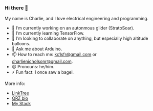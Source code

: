 ### Hi there 👋

My name is Charlie, and I love electrical engineering and programming. 

- 🔭 I’m currently working on an autonmous glider (StratoSoar).
- 🌱 I’m currently learning TensorFlow.
- 👯 I’m looking to collaborate on anything, but especially high altitude balloons.
- 💬 Ask me about Arduino. 
- 📫 How to reach me: kc1sfr@gmail.com or charlienicholsonr@gmail.com.
- 😄 Pronouns: he/him.
- ⚡ Fun fact: I once saw a bagel.

More info:
- [LinkTree](https://linktr.ee/charlienicholson)
- [QRZ bio](https://www.qrz.com/db/KC1SFR)
- [My Stack](https://stackshare.io/charlienicholsonr/my-stack/main)
